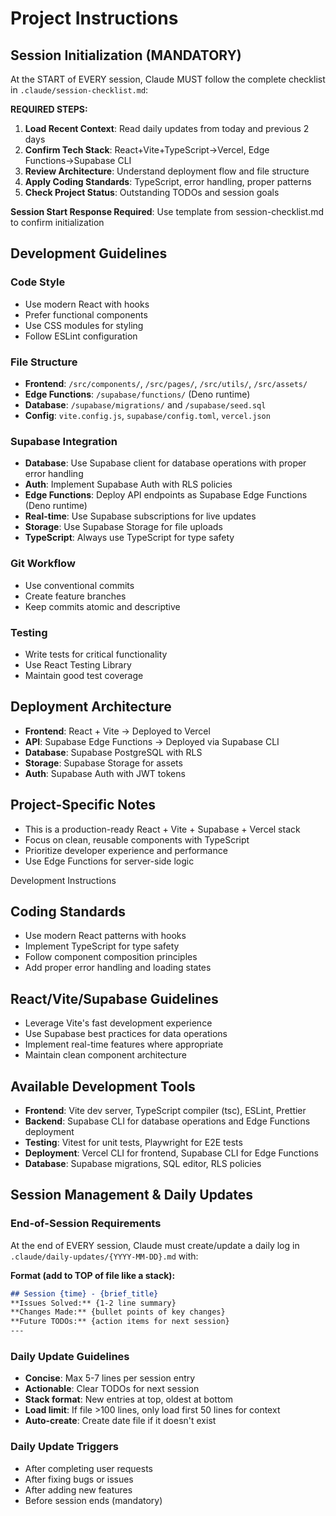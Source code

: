 # Project Instructions

## Session Initialization (MANDATORY)
At the START of EVERY session, Claude MUST follow the complete checklist in `.claude/session-checklist.md`:

**REQUIRED STEPS:**
1. **Load Recent Context**: Read daily updates from today and previous 2 days
2. **Confirm Tech Stack**: React+Vite+TypeScript→Vercel, Edge Functions→Supabase CLI
3. **Review Architecture**: Understand deployment flow and file structure
4. **Apply Coding Standards**: TypeScript, error handling, proper patterns
5. **Check Project Status**: Outstanding TODOs and session goals

**Session Start Response Required**: Use template from session-checklist.md to confirm initialization

## Development Guidelines

### Code Style
- Use modern React with hooks
- Prefer functional components
- Use CSS modules for styling
- Follow ESLint configuration

### File Structure
- **Frontend**: `/src/components/`, `/src/pages/`, `/src/utils/`, `/src/assets/`
- **Edge Functions**: `/supabase/functions/` (Deno runtime)
- **Database**: `/supabase/migrations/` and `/supabase/seed.sql`
- **Config**: `vite.config.js`, `supabase/config.toml`, `vercel.json`

### Supabase Integration
- **Database**: Use Supabase client for database operations with proper error handling
- **Auth**: Implement Supabase Auth with RLS policies
- **Edge Functions**: Deploy API endpoints as Supabase Edge Functions (Deno runtime)
- **Real-time**: Use Supabase subscriptions for live updates
- **Storage**: Use Supabase Storage for file uploads
- **TypeScript**: Always use TypeScript for type safety

### Git Workflow
- Use conventional commits
- Create feature branches
- Keep commits atomic and descriptive

### Testing
- Write tests for critical functionality
- Use React Testing Library
- Maintain good test coverage

## Deployment Architecture
- **Frontend**: React + Vite → Deployed to Vercel
- **API**: Supabase Edge Functions → Deployed via Supabase CLI
- **Database**: Supabase PostgreSQL with RLS
- **Storage**: Supabase Storage for assets
- **Auth**: Supabase Auth with JWT tokens

## Project-Specific Notes
- This is a production-ready React + Vite + Supabase + Vercel stack
- Focus on clean, reusable components with TypeScript
- Prioritize developer experience and performance
- Use Edge Functions for server-side logic 


Development Instructions

## Coding Standards
- Use modern React patterns with hooks
- Implement TypeScript for type safety
- Follow component composition principles
- Add proper error handling and loading states

## React/Vite/Supabase Guidelines
- Leverage Vite's fast development experience
- Use Supabase best practices for data operations
- Implement real-time features where appropriate
- Maintain clean component architecture

## Available Development Tools
- **Frontend**: Vite dev server, TypeScript compiler (tsc), ESLint, Prettier
- **Backend**: Supabase CLI for database operations and Edge Functions deployment
- **Testing**: Vitest for unit tests, Playwright for E2E tests
- **Deployment**: Vercel CLI for frontend, Supabase CLI for Edge Functions
- **Database**: Supabase migrations, SQL editor, RLS policies

## Session Management & Daily Updates

### End-of-Session Requirements
At the end of EVERY session, Claude must create/update a daily log in `.claude/daily-updates/{YYYY-MM-DD}.md` with:

**Format (add to TOP of file like a stack):**
```markdown
## Session {time} - {brief_title}
**Issues Solved:** {1-2 line summary}
**Changes Made:** {bullet points of key changes}
**Future TODOs:** {action items for next session}
---
```

### Daily Update Guidelines
- **Concise**: Max 5-7 lines per session entry
- **Actionable**: Clear TODOs for next session
- **Stack format**: New entries at top, oldest at bottom
- **Load limit**: If file >100 lines, only load first 50 lines for context
- **Auto-create**: Create date file if it doesn't exist

### Daily Update Triggers
- After completing user requests
- After fixing bugs or issues
- After adding new features
- Before session ends (mandatory)